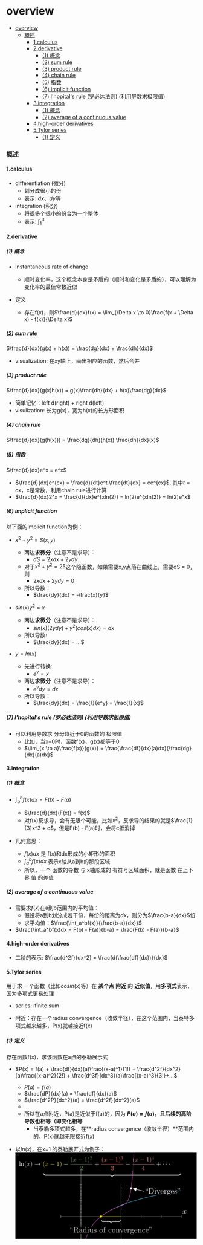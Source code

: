 # overview


<!-- @import "[TOC]" {cmd="toc" depthFrom=1 depthTo=6 orderedList=false} -->

<!-- code_chunk_output -->

- [overview](#overview)
    - [概述](#概述)
      - [1.calculus](#1calculus)
      - [2.derivative](#2derivative)
        - [(1) 概念](#1-概念)
        - [(2) sum rule](#2-sum-rule)
        - [(3) product rule](#3-product-rule)
        - [(4) chain rule](#4-chain-rule)
        - [(5) 指数](#5-指数)
        - [(6) implicit function](#6-implicit-function)
        - [(7) l'hopital's rule (罗必达法则) (利用导数求极限值)](#7-lhopitals-rule-罗必达法则-利用导数求极限值)
      - [3.integration](#3integration)
        - [(1) 概念](#1-概念-1)
        - [(2) average of a continuous value](#2-average-of-a-continuous-value)
      - [4.high-order derivatives](#4high-order-derivatives)
      - [5.Tylor series](#5tylor-series)
        - [(1) 定义](#1-定义)

<!-- /code_chunk_output -->


### 概述

#### 1.calculus

* differentiation (微分)
    * 划分成很小的份
    * 表示: $dx$、$dy$等
* integration (积分)
    * 将很多个很小的份合为一个整体
    * 表示: $\int_{1}^{3}$

#### 2.derivative

##### (1) 概念

* instantaneous rate of change
    * 顺时变化率，这个概念本身是矛盾的（顺时和变化是矛盾的），可以理解为 变化率的最佳常数近似

* 定义
    * 存在f(x)，则$\frac{d}{dx}f(x) = \lim_{\Delta x \to 0}\frac{f(x + \Delta x) - f(x)}{\Delta x}$

##### (2) sum rule
$\frac{d}{dx}(g(x) + h(x)) = \frac{dg}{dx} + \frac{dh}{dx}$
* visualization: 在xy轴上，画出相应的函数，然后合并

##### (3) product rule

$\frac{d}{dx}(g(x)h(x)) = g(x)\frac{dh}{dx} + h(x)\frac{dg}{dx}$
* 简单记忆：left d(right) + right d(left)
* visulization: 长为g(x)，宽为h(x)的长方形面积

##### (4) chain rule

$\frac{d}{dx}(g(h(x))) = \frac{dg}{dh}(h(x)) \frac{dh}{dx}(x)$

##### (5) 指数
$\frac{d}{dx}e^x = e^x$
* $\frac{d}{dx}e^{cx} = \frac{d}{dt}e^t \frac{dt}{dx} = ce^{cx}$, 其中$t=cx$，c是常数，利用chain rule进行计算
* $\frac{d}{dx}2^x = \frac{d}{dx}e^{xln(2)} = ln(2)e^{xln(2)} = ln(2)e^x$

##### (6) implicit function
以下面的implicit function为例：
* $x^2 + y^2 = S(x,y)$
    * 两边**求微分**（注意不是求导）：
        * $dS = 2xdx + 2ydy$
    * 对于$x^2 + y^2 = 25$这个隐函数，如果需要x,y点落在曲线上，需要dS = 0，则
        * $2xdx + 2ydy = 0$
    * 所以导数：
        * $\frac{dy}{dx} = -\frac{x}{y}$

* $sin(x)y^2 = x$
    * 两边**求微分**（注意不是求导）：
        * $sin(x)(2ydy) + y^2(cos(x)dx) = dx$
    * 所以导数:
        * $\frac{dy}{dx} = ...$
* $y = ln(x)$
    * 先进行转换:
        * $e^y = x$
    * 两边**求微分**（注意不是求导）：
        * $e^ydy = dx$
    * 所以导数：
        * $\frac{dy}{dx} = \frac{1}{e^y} = \frac{1}{x}$

##### (7) l'hopital's rule (罗必达法则) (利用导数求极限值)

* 可以利用导数求 分母趋近于0的函数的 极限值
    * 比如，当x=0时，函数f(x)、g(x)都等于0
    * $\lim_{x \to a}\frac{f(x)}{g(x)} = \frac{\frac{df}{dx}(a)dx}{\frac{dg}{dx}(a)dx}$

#### 3.integration

##### (1) 概念

* $\int_a^bf(x)dx = F(b) - F(a)$
    * $\frac{d}{dx}(F(x)) = f(x)$
    * 对$f(x)$反求导，会有无限个可能，比如$x^2$，反求导的结果的就是$\frac{1}{3}x^3 + c$，但是F(b) - F(a)时，会将c抵消掉

* 几何意思：
    * $f(x)dx$ 是 f(x)和dx形成的小矩形的面积
    * $\int_a^bf(x)dx$ 表示x轴从a到b的那段区域
    * 所以，一个 函数的导数 与 x轴形成的 有符号区域面积，就是函数 在上下界 值 的差值

##### (2) average of a continuous value

* 需要求$f(x)$在a到b范围内的平均值：
    * 假设将a到b划分成若干份，每份的距离为$dx$，则分为$\frac{b-a}{dx}$份
    * 求平均值：$\frac{\int_a^bf(x)}{\frac{b-a}{dx}}$
* $\frac{\int_a^bf(x)dx = F(b) - F(a)}{b-a} = \frac{F(b) - F(a)}{b-a}$

#### 4.high-order derivatives
* 二阶的表示: $\frac{d^2f}{dx^2} = \frac{d(\frac{df}{dx})}{dx}$

#### 5.Tylor series

用于求 一个函数（比如$cosin(x)$等）在 **某个点** **附近** 的 **近似值**，用**多项式**表示，因为多项式更易处理
* series: ifinite sum

* 附近：存在一个radius convergence（收敛半径），在这个范围内，当泰特多项式越来越多，P(x)就越接近f(x)

##### (1) 定义

存在函数f(x)，求该函数在a点的泰勒展示式
* $P(x) = f(a) + \frac{df}{dx}(a)\frac{(x-a)^1}{1!} + \frac{d^2f}{dx^2}(a)\frac{(x-a)^2}{2!} + \frac{d^3f}{dx^3}(a)\frac{(x-a)^3}{3!}+...$
    * $P(a) = f(a)$
    * $\frac{dP}{dx}(a) = \frac{df}{dx}(a)$
    * $\frac{d^2P}{dx^2}(a) = \frac{d^2f}{dx^2}(a)$
    * ...
    * 所以在a点附近，P(a)是近似于f(a)的，因为 **$P(a)=f(a)$，且后续的高阶导数也相等（即变化相等**
        * 当泰勒多项式越多，在**radius convergence（收敛半径）**范围内的，P(x)就越无限接近f(x)

* 以$ln(x)$，在x=1 的泰勒展开式为例子：
![](./imgs/overview_01.png)
